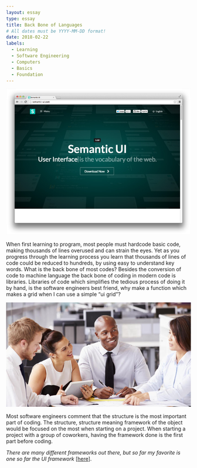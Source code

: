 ```yaml
---
layout: essay
type: essay
title: Back Bone of Languages
# All dates must be YYYY-MM-DD format!
date: 2018-02-22
labels:
  - Learning
  - Software Engineering
  - Computers 
  - Basics
  - Foundation
---
```

  

<img class="ui small right circular floated image" src="../images/UI.jpg">

When first learning to program, most people must hardcode basic code, making thousands of lines overused and can strain the eyes. Yet as you progress through the learning process you learn that thousands of lines of code could be reduced to hundreds, by using easy to understand key words. What is the back bone of most codes? Besides the conversion of code to machine language the back bone of coding in modern code is libraries. Libraries of code which simplifies the tedious process of doing it by hand, is the software engineers best friend, why make a function which makes a grid when I can use a simple “ui grid”?   


<img class="ui small left circular floated image" src="../images/teamwork.jpg">

Most software engineers comment that the structure is the most important part of coding. The structure, structure meaning framework of the object would be focused on the most when starting on a project. When starting a project with a group of coworkers, having the framework done is the first part before coding.

<i>There are many different frameworks out there, but so far my favorite is one so far the UI framework</i> [[here](https://semantic-ui.com/)].
